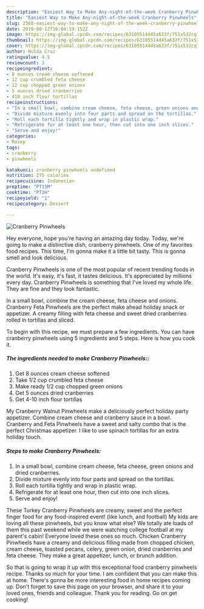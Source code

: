 ```yaml
---
description: "Easiest Way to Make Any-night-of-the-week Cranberry Pinwheels"
title: "Easiest Way to Make Any-night-of-the-week Cranberry Pinwheels"
slug: 2568-easiest-way-to-make-any-night-of-the-week-cranberry-pinwheels
date: 2019-08-12T16:04:19.152Z
image: https://img-global.cpcdn.com/recipes/63105514d45a633f/751x532cq70/cranberry-pinwheels-recipe-main-photo.jpg
thumbnail: https://img-global.cpcdn.com/recipes/63105514d45a633f/751x532cq70/cranberry-pinwheels-recipe-main-photo.jpg
cover: https://img-global.cpcdn.com/recipes/63105514d45a633f/751x532cq70/cranberry-pinwheels-recipe-main-photo.jpg
author: Hulda Cruz
ratingvalue: 4.5
reviewcount: 3
recipeingredient:
- 8 ounces cream cheese softened
- 12 cup crumbled feta cheese
- 12 cup chopped green onions
- 5 ounces dried cranberries
- 410 inch flour tortillas
recipeinstructions:
- "In a small bowl, combine cream cheese, feta cheese, green onions and dried cranberries."
- "Divide mixture evenly into four parts and spread on the tortillas."
- "Roll each tortilla tightly and wrap in plastic wrap."
- "Refrigerate for at least one hour, then cut into one inch slices."
- "Serve and enjoy!"
categories:
- Resep
tags:
- cranberry
- pinwheels

katakunci: cranberry pinwheels undefined
nutrition: 275 calories
recipecuisine: Indonesian
preptime: "PT15M"
cooktime: "PT1H"
recipeyield: "1"
recipecategory: Dessert

---
```



![Cranberry Pinwheels](https://img-global.cpcdn.com/recipes/63105514d45a633f/751x532cq70/cranberry-pinwheels-recipe-main-photo.jpg)

Hey everyone, hope you're having an amazing day today. Today, we're going to make a distinctive dish, cranberry pinwheels. One of my favorites food recipes. This time, I'm gonna make it a little bit tasty. This is gonna smell and look delicious.

Cranberry Pinwheels is one of the most popular of recent trending foods in the world. It's easy, it's fast, it tastes delicious. It's appreciated by millions every day. Cranberry Pinwheels is something that I've loved my whole life. They are fine and they look fantastic.

In a small bowl, combine the cream cheese, feta cheese and onions. Cranberry Feta Pinwheels are the perfect make ahead holiday snack or appetizer. A creamy filling with feta cheese and sweet dried cranberries rolled in tortillas and sliced.


To begin with this recipe, we must prepare a few ingredients. You can have cranberry pinwheels using 5 ingredients and 5 steps. Here is how you cook it.

##### The ingredients needed to make Cranberry Pinwheels::

1. Get 8 ounces cream cheese softened
1. Take 1/2 cup crumbled feta cheese
1. Make ready 1/2 cup chopped green onions
1. Get 5 ounces dried cranberries
1. Get 4-10 inch flour tortillas


My Cranberry Walnut Pinwheels make a deliciously perfect holiday party appetizer. Combine cream cheese and cranberry sauce in a bowl. Cranberry and Feta Pinwheels have a sweet and salty combo that is the perfect Christmas appetizer. I like to use spinach tortillas for an extra holiday touch. 

##### Steps to make Cranberry Pinwheels:

1. In a small bowl, combine cream cheese, feta cheese, green onions and dried cranberries.
1. Divide mixture evenly into four parts and spread on the tortillas.
1. Roll each tortilla tightly and wrap in plastic wrap.
1. Refrigerate for at least one hour, then cut into one inch slices.
1. Serve and enjoy!


These Turkey Cranberry Pinwheels are creamy, sweet and the perfect finger food for any food-inspired event! (like lunch, and football) My kids are loving all these pinwheels, but you know what else? We totally ate loads of them this past weekend while we were watching college football at my parent&#39;s cabin! Everyone loved these ones so much. Chicken Cranberry Pinwheels have a creamy and delicious filling made from chopped chicken, cream cheese, toasted pecans, celery, green onion, dried cranberries and feta cheese. They make a great appetizer, lunch, or brunch addition. 

So that is going to wrap it up with this exceptional food cranberry pinwheels recipe. Thanks so much for your time. I am confident that you can make this at home. There's gonna be more interesting food in home recipes coming up. Don't forget to save this page on your browser, and share it to your loved ones, friends and colleague. Thank you for reading. Go on get cooking!
